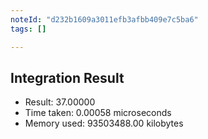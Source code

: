 ```yaml
---
noteId: "d232b1609a3011efb3afbb409e7c5ba6"
tags: []

---
```



## Integration Result
- Result: 37.00000
- Time taken: 0.00058 microseconds
- Memory used:  93503488.00 kilobytes

